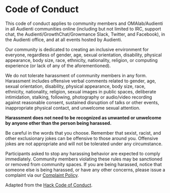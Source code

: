 # Code of Conduct

This code of conduct applies to community members and OMAlab\/Audienti in all Audienti communities online \(including but not limited to IRC, support chat, the Audienti\/GrowthChat\/Growmance Slack, Twitter, and Facebook\), in the Audienti office, and at all events hosted by Audienti.

Our community is dedicated to creating an inclusive environment for everyone, regardless of gender, age, sexual orientation, disability, physical appearance, body size, race, ethnicity, nationality, religion, or computing experience \(or lack of any of the aforementioned\).

We do not tolerate harassment of community members in any form. Harassment includes offensive verbal comments related to gender, age, sexual orientation, disability, physical appearance, body size, race, ethnicity, nationality, religion, sexual images in public spaces, deliberate intimidation, stalking, following, photography or audio\/video recording against reasonable consent, sustained disruption of talks or other events, inappropriate physical contact, and unwelcome sexual attention.

**Harassment does not need to be recognized as unwanted or unwelcome by anyone other than the person being harassed.**

Be careful in the words that you choose. Remember that sexist, racist, and other exclusionary jokes can be offensive to those around you. Offensive jokes are not appropriate and will not be tolerated under any circumstance.

Participants asked to stop any harassing behavior are expected to comply immediately. Community members violating these rules may be sanctioned or removed from community spaces. If you are being harassed, notice that someone else is being harassed, or have any other concerns, please issue a complaint via our [Complaint Policy](../Employment-Policies/Complaint-Policy.md).

Adapted from the [Hack Code of Conduct](http://hackcodeofconduct.org/).

